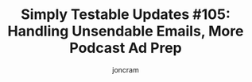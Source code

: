 ---
title: "Simply Testable Updates #105: Handling Unsendable Emails, More Podcast Ad Prep"
author: joncram
newsletter:
    issue_number: 105th
    url: https://us5.campaign-archive2.com/?u=ac75e33d993d2b502e333ddd0&amp;id=4f2aa39e26
    highlights:
      - <a href="https://us5.campaign-archive2.com/?u=ac75e33d993d2b502e333ddd0&amp;id=4f2aa39e26#handling-unsendable-emails">Handling Unsendable Emails</a>
      - <a href="https://us5.campaign-archive2.com/?u=ac75e33d993d2b502e333ddd0&amp;id=4f2aa39e26#more-podcast-ad-prep">More Podcast Ad Prep</a>
    closing_sentence: Expect the next newsletter in a week from now on 10 September 2014
---
